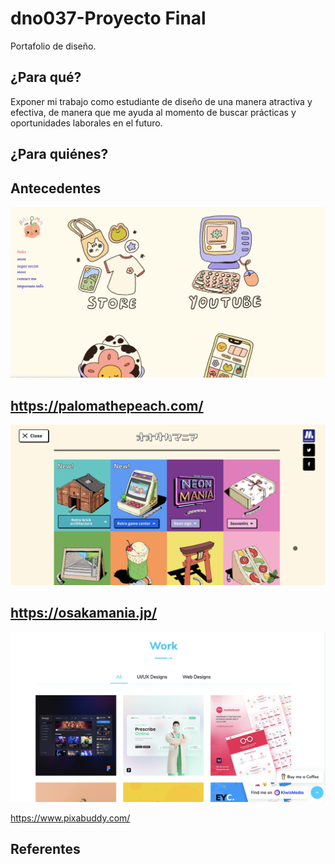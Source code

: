 # dno037-Proyecto Final
Portafolio de diseño. 

## ¿Para qué?
Exponer mi trabajo como estudiante de diseño de una manera atractiva y efectiva, de manera que me ayuda al momento de buscar prácticas y oportunidades laborales en el futuro.

## ¿Para quiénes?

## Antecedentes

![Paloma, una ilustradora mexicana](/images/peach.png)

https://palomathepeach.com/
----
![excursion site produced by Osaka Metro](/images/osakamania.png)

https://osakamania.jp/
----
![Abhishek Saha, Graphic, UI/UX, Web Designer and also a Front-End Developer.](/images/pixabuddy.png)

https://www.pixabuddy.com/

## Referentes 
